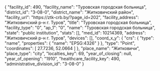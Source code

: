 {
    "facility_id": 490,
    "facility_name": "Туровская городская больница",
    "district_id": "3-08-0",
    "district_name": "Житковичский район",
    "facility_url": "https:\/\/ztk-crb.by\/?page_id=202",
    "facility_address": "Житковичский р-н г. Туров",
    "title": "Туровская городская больница",
    "facility_type": "0",
    "ap_1": "0",
    "name": "Туровская городская больница",
    "state": "public institution",
    "stats": [],
    "med_id": 10214369,
    "address": "Житковичский р-н г. Туров",
    "devices": [],
    "coord_x_y": {
        "crs": {
            "type": "name",
            "properties": {
                "name": "EPSG:4326"
            }
        },
        "type": "Point",
        "coordinates": [
            27.7236,
            52.0664
        ]
    },
    "place_name": "Житковичи",
    "place_type": "city",
    "localties_key": 69,
    "year_of_closing": null,
    "year_of_opening": "1910",
    "healthcare_facility_key": 490,
    "administrative_division_id": "3-08-0"
}